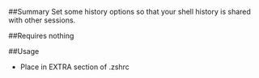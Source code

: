 ##Summary
Set some history options so that your shell history is shared with other sessions.

##Requires
nothing

##Usage
* Place in EXTRA section of .zshrc
